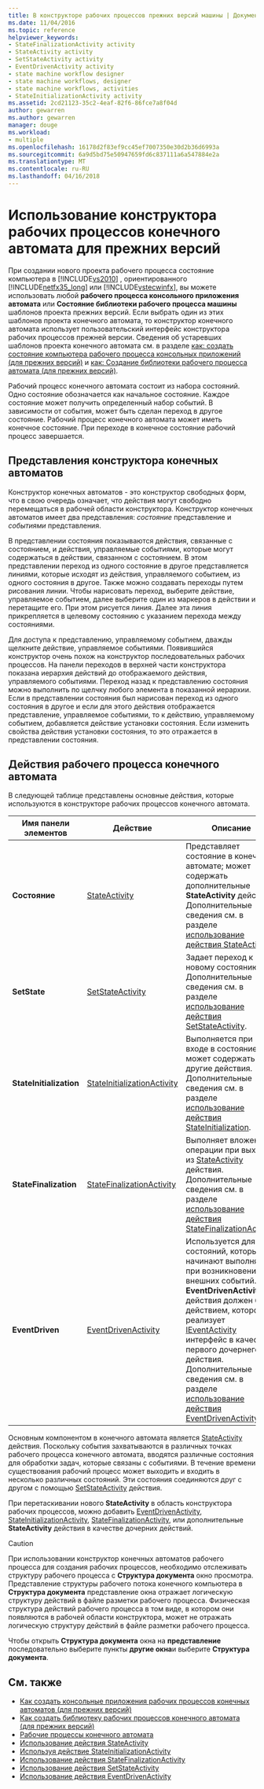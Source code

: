 ```yaml
---
title: В конструкторе рабочих процессов прежних версий машины | Документы Microsoft
ms.date: 11/04/2016
ms.topic: reference
helpviewer_keywords:
- StateFinalizationActivity activity
- StateActivity activity
- SetStateActivity activity
- EventDrivenActivity activity
- state machine workflow designer
- state machine workflows, designer
- state machine workflows, activities
- StateInitializationActivity activity
ms.assetid: 2cd21123-35c2-4eaf-82f6-86fce7a8f04d
author: gewarren
ms.author: gewarren
manager: douge
ms.workload:
- multiple
ms.openlocfilehash: 16178d2f83ef9cc45ef7007350e30d2b36d6993a
ms.sourcegitcommit: 6a9d5bd75e50947659fd6c837111a6a547884e2a
ms.translationtype: MT
ms.contentlocale: ru-RU
ms.lasthandoff: 04/16/2018
---
```

# <a name="using-the-legacy-state-machine-workflow-designer"></a>Использование конструктора рабочих процессов конечного автомата для прежних версий
При создании нового проекта рабочего процесса состояние компьютера в [!INCLUDE[vs2010](../misc/includes/vs2010_md.md)] , ориентированного [!INCLUDE[netfx35_long](../workflow-designer/includes/netfx35_long_md.md)] или [!INCLUDE[vstecwinfx](../workflow-designer/includes/vstecwinfx_md.md)], вы можете использовать любой **рабочего процесса консольного приложения автомата** или  **Состояние библиотеки рабочего процесса машины** шаблонов проекта прежних версий. Если выбрать один из этих шаблонов проекта конечного автомата, то конструктор конечного автомата использует пользовательский интерфейс конструктора рабочих процессов прежней версии. Сведения об устаревших шаблонов проекта конечного автомата см. в разделе [как: создать состояние компьютера рабочего процесса консольных приложений (для прежних версий)](../workflow-designer/how-to-create-state-machine-workflow-console-applications-legacy.md) и [как: Создание библиотеки рабочего процесса автомата (для прежних версий)](../workflow-designer/how-to-create-a-state-machine-workflow-library-legacy.md).

 Рабочий процесс конечного автомата состоит из набора состояний. Одно состояние обозначается как начальное состояние. Каждое состояние может получить определенный набор событий. В зависимости от события, может быть сделан переход в другое состояние. Рабочий процесс конечного автомата может иметь конечное состояние. При переходе в конечное состояние рабочий процесс завершается.

## <a name="state-machine-designer-views"></a>Представления конструктора конечных автоматов
 Конструктор конечных автоматов - это конструктор свободных форм, что в свою очередь означает, что действия могут свободно перемещаться в рабочей области конструктора. Конструктор конечных автоматов имеет два представления: *состояние* представление и *событиями* представления.

 В представлении состояния показываются действия, связанные с состоянием, и действия, управляемые событиями, которые могут содержаться в действии, связанном с состоянием. В этом представлении переход из одного состояние в другое представляется линиями, которые исходят из действия, управляемого событием, из одного состояния в другое. Также можно создавать переходы путем рисования линии. Чтобы нарисовать переход, выберите действие, управляемое событием, далее выберите один из маркеров в действии и перетащите его. При этом рисуется линия. Далее эта линия прикрепляется в целевому состоянию с указанием перехода между состояниями.

 Для доступа к представлению, управляемому событием, дважды щелкните действие, управляемое событиями. Появившийся конструктор очень похож на конструктор последовательных рабочих процессов. На панели переходов в верхней части конструктора показана иерархия действий до отображаемого действия, управляемого событиями. Переход назад к представлению состояния можно выполнить по щелчку любого элемента в показанной иерархии. Если в представлении состояния был нарисован переход из одного состояния в другое и если для этого действия отображается представление, управляемое событиями, то к действию, управляемому событием, добавляется действие установки состояния. Если изменить свойства действия установки состояния, то это отражается в представлении состояния.

## <a name="state-machine-workflow-activities"></a>Действия рабочего процесса конечного автомата
 В следующей таблице представлены основные действия, которые используются в конструкторе рабочих процессов конечного автомата.

|Имя панели элементов|Действие|Описание|
|------------------|--------------|-----------------|
|**Состояние**|[StateActivity](http://go.microsoft.com/fwlink?LinkID=65042)|Представляет состояние в конечном автомате; может содержать дополнительные **StateActivity** действия. Дополнительные сведения см. в разделе [использование действия StateActivity](http://go.microsoft.com/fwlink?LinkID=65083).|
|**SetState**|[SetStateActivity](http://go.microsoft.com/fwlink?LinkID=65041)|Задает переход к новому состоянию. Дополнительные сведения см. в разделе [использование действия SetStateActivity](http://go.microsoft.com/fwlink?LinkID=65082).|
|**StateInitialization**|[StateInitializationActivity](http://go.microsoft.com/fwlink?LinkID=65044)|Выполняется при входе в состояние; может содержать другие действия. Дополнительные сведения см. в разделе [использование действия StateInitialization](http://go.microsoft.com/fwlink?LinkID=65006).|
|**StateFinalization**|[StateFinalizationActivity](http://go.microsoft.com/fwlink?LinkID=65043)|Выполняет вложенные операции при выходе из [StateActivity](http://go.microsoft.com/fwlink?LinkID=65042) действия. Дополнительные сведения см. в разделе [использование действия StateFinalizationActivity](http://go.microsoft.com/fwlink?LinkID=65008).|
|**EventDriven**|[EventDrivenActivity](http://go.microsoft.com/fwlink?LinkID=65029)|Используется для состояний, которые начинают выполняться при возникновении внешних событий. **EventDrivenActivity** действия должен быть действием, которое реализует [IEventActivity](http://go.microsoft.com/fwlink?LinkID=65032) интерфейс в качестве первого дочернего действия. Дополнительные сведения см. в разделе [использование действия EventDrivenActivity](http://go.microsoft.com/fwlink?LinkID=65068).|

 Основным компонентом в конечного автомата является [StateActivity](http://go.microsoft.com/fwlink?LinkID=65042) действия. Поскольку события захватываются в различных точках рабочего процесса конечного автомата, вводятся различные состояния для обработки задач, которые связаны с событиями. В течение времени существования рабочий процесс может выходить и входить в несколько различных состояний. Эти состояния соединяются друг с другом с помощью [SetStateActivity](http://go.microsoft.com/fwlink?LinkID=65041) действия.

 При перетаскивании нового **StateActivity** в область конструктора рабочих процессов, можно добавить [EventDrivenActivity](http://go.microsoft.com/fwlink?LinkID=65029), [StateInitializationActivity](http://go.microsoft.com/fwlink?LinkID=65044), [ StateFinalizationActivity](http://go.microsoft.com/fwlink?LinkID=65043), или дополнительные **StateActivity** действия в качестве дочерних действий.

> [!CAUTION]
> При использовании конструктор конечных автоматов рабочего процесса для создания рабочих процессов, необходимо отслеживать структуру рабочего процесса с **Структура документа** окно просмотра. Представление структуры рабочего потока конечного компьютера в **Структура документа** представление окна отражает логическую структуру действий в файле разметки рабочего процесса. Физическая структура действий рабочего процесса в том виде, в котором они появляются в рабочей области конструктора, может не отражать логическую структуру действий в файле разметки рабочего процесса.
>
> Чтобы открыть **Структура документа** окна на **представление** последовательно выберите пункты **другие окна**и выберите **Структура документа**.

## <a name="see-also"></a>См. также

- [Как создать консольные приложения рабочих процессов конечных автоматов (для прежних версий)](../workflow-designer/how-to-create-state-machine-workflow-console-applications-legacy.md)
- [Как создать библиотеку рабочих процессов конечного автомата (для прежних версий)](../workflow-designer/how-to-create-a-state-machine-workflow-library-legacy.md)
- [Рабочие процессы конечного автомата](http://go.microsoft.com/fwlink?LinkID=65016)
- [Использование действия StateActivity](http://go.microsoft.com/fwlink?LinkID=65083)
- [Используя действие StateInitializationActivity](http://go.microsoft.com/fwlink?LinkID=65006)
- [Использование действия StateFinalizationActivity](http://go.microsoft.com/fwlink?LinkID=65008)
- [Использование действия SetStateActivity](http://go.microsoft.com/fwlink?LinkID=65082)
- [Использование действия EventDrivenActivity](http://go.microsoft.com/fwlink?LinkID=65068)